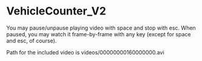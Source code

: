 # VehicleCounter_V2


You may pause/unpause playing video with space and stop with esc. When paused, you may watch it frame-by-frame with any key (except for space and esc, of course).

Path for the included video is videos/00000000160000000.avi
